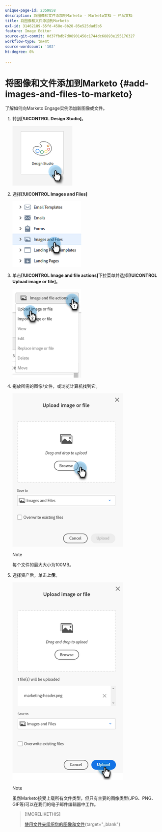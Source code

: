 ```yaml
---
unique-page-id: 2359858
description: 将图像和文件添加到Marketo - Marketo文档 — 产品文档
title: 将图像和文件添加到Marketo
exl-id: 31462189-55fd-458e-8b28-85e525dad5b5
feature: Image Editor
source-git-commit: 0d37fbdb7d08901458c1744dc68893e155176327
workflow-type: tm+mt
source-wordcount: '102'
ht-degree: 0%

---
```


# 将图像和文件添加到Marketo {#add-images-and-files-to-marketo}

了解如何向Marketo Engage实例添加新图像或文件。

1. 转到&#x200B;**[!UICONTROL Design Studio]**。

   ![](assets/add-images-and-files-to-marketo-1.png)

1. 选择&#x200B;**[!UICONTROL Images and Files]**

   ![](assets/add-images-and-files-to-marketo-2.png)

1. 单击&#x200B;**[!UICONTROL Image and file actions]**&#x200B;下拉菜单并选择&#x200B;**[!UICONTROL Upload image or file]**。

   ![](assets/add-images-and-files-to-marketo-3.png)

1. 拖放所需的图像/文件，或浏览计算机找到它。

   ![](assets/add-images-and-files-to-marketo-4.png)

   >[!NOTE]
   >
   >每个文件的最大大小为100MB。

1. 选择资产后，单击&#x200B;**上传**。

   ![](assets/add-images-and-files-to-marketo-5.png)

   >[!NOTE]
   >
   >虽然Marketo接受上载所有文件类型，但只有主要的图像类型(JPG、PNG、GIF等)可以在我们的电子邮件编辑器中工作。

   >[!MORELIKETHIS]
   >
   >[使用文件夹组织您的图像和文件](/help/marketo/product-docs/demand-generation/images-and-files/organize-your-images-and-files-using-folders.md){target="_blank"}
